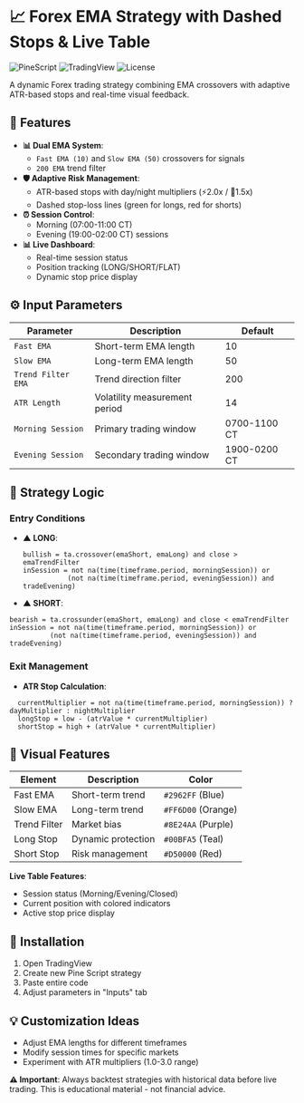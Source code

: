 # 📈 Forex EMA Strategy with Dashed Stops & Live Table

![PineScript](https://img.shields.io/badge/PineScript-v6-yellowgreen) ![TradingView](https://img.shields.io/badge/Platform-TradingView-blue) ![License](https://img.shields.io/badge/License-MIT-red)

A dynamic Forex trading strategy combining EMA crossovers with adaptive ATR-based stops and real-time visual feedback.

## 🌟 Features
- **📊 Dual EMA System**: 
  - `Fast EMA (10)` and `Slow EMA (50)` crossovers for signals
  - `200 EMA` trend filter
- **🛡 Adaptive Risk Management**:
  - ATR-based stops with day/night multipliers (⚡2.0x / 🌙1.5x)
  - Dashed stop-loss lines (green for longs, red for shorts)
- **⏰ Session Control**:
  - Morning (07:00-11:00 CT) 
  - Evening (19:00-02:00 CT) sessions
- **📊 Live Dashboard**:
  - Real-time session status
  - Position tracking (LONG/SHORT/FLAT)
  - Dynamic stop price display

## ⚙️ Input Parameters
| Parameter | Description | Default |
|-----------|-------------|---------|
| `Fast EMA` | Short-term EMA length | 10 |
| `Slow EMA` | Long-term EMA length | 50 |
| `Trend Filter EMA` | Trend direction filter | 200 |
| `ATR Length` | Volatility measurement period | 14 |
| `Morning Session` | Primary trading window | 0700-1100 CT |
| `Evening Session` | Secondary trading window | 1900-0200 CT |

## 📜 Strategy Logic

### Entry Conditions
- **▲ LONG**:
  ```pine
  bullish = ta.crossover(emaShort, emaLong) and close > emaTrendFilter
  inSession = not na(time(timeframe.period, morningSession)) or 
             (not na(time(timeframe.period, eveningSession)) and tradeEvening)

- **▲ SHORT**:
 ```pine
bearish = ta.crossunder(emaShort, emaLong) and close < emaTrendFilter
inSession = not na(time(timeframe.period, morningSession)) or 
           (not na(time(timeframe.period, eveningSession)) and tradeEvening)
```
### Exit Management
- **ATR Stop Calculation**:
```pine
  currentMultiplier = not na(time(timeframe.period, morningSession)) ? dayMultiplier : nightMultiplier
  longStop = low - (atrValue * currentMultiplier)
  shortStop = high + (atrValue * currentMultiplier)
```
## 🎨 Visual Features
| Element | Description | Color |
|---------|-------------|-------|
| Fast EMA | Short-term trend | `#2962FF` (Blue) |
| Slow EMA | Long-term trend | `#FF6D00` (Orange) |
| Trend Filter | Market bias | `#8E24AA` (Purple) |
| Long Stop | Dynamic protection | `#00BFA5` (Teal) |
| Short Stop | Risk management | `#D50000` (Red) |

**Live Table Features**:
- Session status (Morning/Evening/Closed)
- Current position with colored indicators
- Active stop price display

## 🚀 Installation
1. Open TradingView
2. Create new Pine Script strategy
3. Paste entire code
4. Adjust parameters in "Inputs" tab

## 💡 Customization Ideas
- Adjust EMA lengths for different timeframes
- Modify session times for specific markets
- Experiment with ATR multipliers (1.0-3.0 range)

**⚠️ Important**: Always backtest strategies with historical data before live trading. This is educational material - not financial advice.

    
